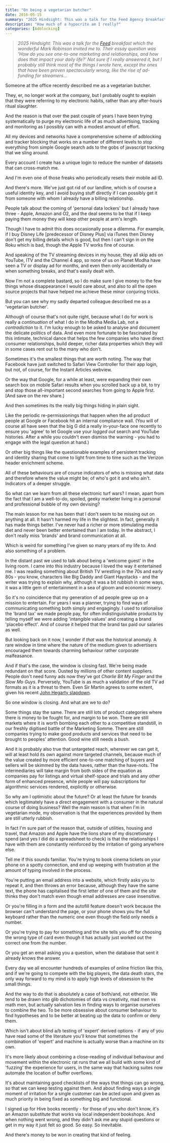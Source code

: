 ```yaml
---
title: "On being a vegetarian butcher"
date: 2016-05-15
summary: "2025 Hindsight: This was a talk for the Feed Agency breakfast which the wonderful Mark Robinson invited me to. Their essay question was 'How do you see one-to-one marketing and relationships, and how does that impact your daily life?' Not sure if I really answered it, but I probably still think most of the things I wrote here, except the ones that have been proven spectacularly wrong, like the rise of ad-funding for streamers..."
description: "How much of a hypocrite am I really?"
categories: [Adblocking]
---
```


> _2025 Hindsight: This was a talk for the [Feed](https://www.feed.xyz/about) breakfast which the wonderful Mark Robinson invited me to. Their essay question was 'How do you see one-to-one marketing and relationships, and how does that impact your daily life?' Not sure if I really answered it, but I probably still think most of the things I wrote here, except the ones that have been proven spectacularly wrong, like the rise of ad-funding for streamers..._

Someone at the office recently described me as a vegetarian butcher.

They, er, no longer work at the company, but I probably ought to explain that they were referring to my electronic habits, rather than any after-hours ritual slaughter.

And the reason is that over the past couple of years I have been trying systematically to purge my electronic life of as much advertising, tracking and monitoring as I possibly can with a modest amount of effort.

All my devices and networks have a comprehensive scheme of adblocking and tracker blocking that works on a number of different levels to stop everything from simple Google search ads to the gobs of javascript tracking that we sling around.

Every account I create has a unique login to reduce the number of datasets that can cross-match me.

And I'm even one of those freaks who periodically resets their mobile ad ID.

And there's more. We've just got rid of our landline, which is of course a useful identity key, and I avoid buying stuff directly if I can possibly get it from someone with whom I already have a billing relationship.

People talk about the coming of 'personal data lockers' but I already have three - Apple, Amazon and O2, and the deal seems to be that if I keep paying them money they will keep other people at arm's length.

Though I have to admit this does occasionally pose a dilemma. For example, if I buy Disney Life [predecessor of Disney Plus] via iTunes then Disney don't get my billing details which is good, but then I can't sign in on the Roku which is bad, though the Apple TV works fine of course.

And speaking of the TV streaming devices in my house, they all skip ads on YouTube, ITV and the Channel 4 app, so none of us on Planet Modha have seen a TV or display ad for months, and even then only accidentally or when something breaks, and that's easily dealt with.

Now I'm not a complete bastard, so I do make sure I give money to the few things whose disappearance I would care about, and also to all the open source projects that have helped me achieve these minor conjuring tricks.

But you can see why my sadly departed colleague described me as a 'vegetarian butcher'.

Although of course that's not quite right, because what I do for work is really a *continuation* of what I do in the Modha Media Lab, not a *contradiction* to it. I'm lucky enough to be asked to analyse and document the delicate politics of data. And even more fortunate to be fascinated by this intimate, technical dance that helps the few companies who have direct consumer relationships, build deeper, richer data properties which they will in some cases rent out to the many who don't.

Sometimes it's the smallest things that are worth noting. The way that Facebook have just switched to Safari View Controller for their app login, but not, of course, for the Instant Articles webview.

Or the way that Google, for a while at least, were expanding their own search box on mobile Safari results when you scrolled back up a bit, to try and stop those all-important second searches from going to Apple first. [And save on the rev share.]

And then sometimes its the really big things hiding in plain sight.

Like the periodic re-permissionings that happen when the ad product people at Google or Facebook hit an internal compliance wall. (You will of course all have seen that the big G did a really in-your-face one recently to ensure you 'agree' to let Google use your *logged out* search and YouTube histories. After a while you couldn't even dismiss the warning - you had to engage with the legal question at hand.)

Or other big things like the questionable examples of persistent tracking and identity sharing that come to light from time to time such as the Verizon header enrichment scheme.

All of these behaviours are of course indicators of who is missing what data and therefore where the value might be; of who's got it and who ain't. Indicators of a deeper struggle.

So what can we learn from all these electronic turf wars? I mean, apart from the fact that I am a well-to-do, spoiled, geeky marketer living in a personal and professional bubble of my own devising?

The main lesson for me has been that I don't seem to be missing out on anything at all. It hasn't harmed my life in the slightest. In fact, generally it has made things better. I've never had a richer or more stimulating media diet and never been better entertained than I am today. In the abstract, I don't really miss 'brands' and brand communication at all.

Which is weird for something I've given so many years of my life to. And also something of a problem.

In the distant past we used to talk about being a 'welcome guest' in the living room. I came into this industry because I loved the way it entertained me. I was reading something about British TV wrestling in the 70s and early 80s - you know, characters like Big Daddy and Giant Haystacks - and the writer was trying to explain why, although it was a bit rubbish in some ways, it was a little gem of entertainment in a sea of gloom and economic misery.

So it's no coincidence that my generation of ad people grew up on a mission to entertain. For years I was a planner, trying to find ways of communicating something both simply and engagingly. I used to rationalise the 'brand tax' we made people pay, for often indistinguishable products by telling myself we were adding 'intangible values' and creating a brand 'placebo effect'. And of course it helped that the brand tax paid our salaries as well.

But looking back on it now, I wonder if *that* was the historical anomaly. A rare window in time where the nature of the medium given to advertisers encouraged them towards charming behaviour rather corporate malfeasance.

And if that's the case, the window is closing fast. We're being made redundant on that score. Ousted by millions of other content suppliers. People don't need funny ads now they've got *Charlie Bit My Finger* and the *Slow Mo Guys*. Perversely, YouTube is as much a validation of the old TV ad formats as it is a threat to them. Even Sir Martin agrees to some extent, given his recent [John Hegarty slapdown](http://www.thedrum.com/news/2016/03/24/sir-martin-sorrell-definition-creativity-needs-change-we-re-not-advertising-business).

So one window is closing. And what are we to do?

Some things stay the same. There are still lots of product categories where there is money to be fought for, and margin to be won. There are still markets where it is worth bombing each other to a competitive standstill, in our freshly digitised battle of the Marketing Somme. There are still companies trying to make good products and services that need to be brought to peoples' attention. Good wine still needs a bush.

And it is probably also true that untargeted reach, wherever we can get it, will at least hold its own against more targeted channels, because much of the value created by more efficient one-to-one matching of buyers and sellers will be skimmed by the data haves, rather than the have-nots. The intermediaries will take margin from both sides of the equation as companies pay for listings and virtual shelf-space and trials and any other form of enhanced presence, while people will pay subscriptions for algorithmic services rendered, explicitly or otherwise.

So why am I optimistic about the future? Or at least the future for brands which legitimately have a direct engagement with a consumer in the natural course of doing business? Well the main reason is that when I'm in vegetarian mode, my observation is that the experiences provided by them are still utterly rubbish.

In fact I'm sure part of the reason that, outside of utilities, housing and travel, that Amazon and Apple have the lions share of my discretionary spend (and yes I did do a spreadsheet to check) is that the relationships I have with them are constantly reinforced by the irritation of going anywhere else.

Tell me if this sounds familiar. You're trying to book cinema tickets on your phone on a spotty connection, and end up weeping with frustration at the amount of typing involved in the process.

You're putting an email address into a website, which firstly asks you to repeat it, and then throws an error because, although they have the same text, the phone has capitalised the first letter of one of them and the site thinks they don't match even though email addresses are case insensitive.

Or you're filling in a form and the autofill feature doesn't work because the browser can't understand the page, or your phone shows you the full keyboard rather than the numeric one even though the field only needs a number.

Or you're trying to pay for something and the site tells you off for choosing the wrong type of card even though it has actually just worked out the correct one from the number.

Or you get an email asking you a question, when the database that sent it already knows the answer.

Every day we all encounter hundreds of examples of online friction like this, and if we're going to compete with the big players, the data death stars, the only way forward to my mind is to apply high levels of obsession to the small things.

And the way to do that is absolutely a case of both/and, not either/or. We tend to be drawn into glib dichotomies of data vs creativity, mad men vs math men, but actually salvation lies in finding ways to organise ourselves to combine the two. To be more obsessive about consumer behaviour to find hypotheses and to be better at beating up the data to confirm or deny them.

Which isn't about blind a/b testing of 'expert' derived options - if any of you have read some of the literature you'll know that sometimes the combination of 'expert' and machine is actually worse than a machine on its own.

It's more likely about combining a close-reading of individual behaviour and movement within the electronic rat runs that we all build with some kind of 'fuzzing' the experience for users, in the same way that hacking suites now automate the location of buffer overflows.

It's about maintaining good checklists of the ways that things can go wrong, so that we can keep testing against them. And about finding ways a single moment of irritation for a single customer can be acted upon and given as much priority in being fixed as something big and functional.

I signed up for Hive books recently - for those of you who don't know, it's an Amazon substitute that works via local independent bookshops. And when nothing went wrong, and they didn't ask me any stupid questions or get in my way it just felt so good. So easy. So inevitable.

And there's money to be won in creating that kind of feeling.
